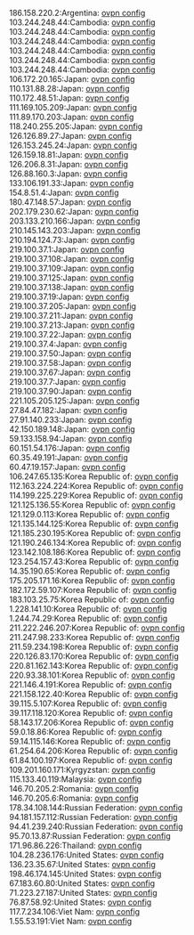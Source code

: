 186.158.220.2:Argentina: [ovpn config](vpn/186_158_220_2.ovpn)  
103.244.248.44:Cambodia: [ovpn config](vpn/103_244_248_44.ovpn)  
103.244.248.44:Cambodia: [ovpn config](vpn/103_244_248_44.ovpn)  
103.244.248.44:Cambodia: [ovpn config](vpn/103_244_248_44.ovpn)  
103.244.248.44:Cambodia: [ovpn config](vpn/103_244_248_44.ovpn)  
103.244.248.44:Cambodia: [ovpn config](vpn/103_244_248_44.ovpn)  
103.244.248.44:Cambodia: [ovpn config](vpn/103_244_248_44.ovpn)  
106.172.20.165:Japan: [ovpn config](vpn/106_172_20_165.ovpn)  
110.131.88.28:Japan: [ovpn config](vpn/110_131_88_28.ovpn)  
110.172.48.51:Japan: [ovpn config](vpn/110_172_48_51.ovpn)  
111.169.105.209:Japan: [ovpn config](vpn/111_169_105_209.ovpn)  
111.89.170.203:Japan: [ovpn config](vpn/111_89_170_203.ovpn)  
118.240.255.205:Japan: [ovpn config](vpn/118_240_255_205.ovpn)  
126.126.89.27:Japan: [ovpn config](vpn/126_126_89_27.ovpn)  
126.153.245.24:Japan: [ovpn config](vpn/126_153_245_24.ovpn)  
126.159.18.81:Japan: [ovpn config](vpn/126_159_18_81.ovpn)  
126.206.8.31:Japan: [ovpn config](vpn/126_206_8_31.ovpn)  
126.88.160.3:Japan: [ovpn config](vpn/126_88_160_3.ovpn)  
133.106.191.33:Japan: [ovpn config](vpn/133_106_191_33.ovpn)  
154.8.51.4:Japan: [ovpn config](vpn/154_8_51_4.ovpn)  
180.47.148.57:Japan: [ovpn config](vpn/180_47_148_57.ovpn)  
202.179.230.62:Japan: [ovpn config](vpn/202_179_230_62.ovpn)  
203.133.210.166:Japan: [ovpn config](vpn/203_133_210_166.ovpn)  
210.145.143.203:Japan: [ovpn config](vpn/210_145_143_203.ovpn)  
210.194.124.73:Japan: [ovpn config](vpn/210_194_124_73.ovpn)  
219.100.37.1:Japan: [ovpn config](vpn/219_100_37_1.ovpn)  
219.100.37.108:Japan: [ovpn config](vpn/219_100_37_108.ovpn)  
219.100.37.109:Japan: [ovpn config](vpn/219_100_37_109.ovpn)  
219.100.37.125:Japan: [ovpn config](vpn/219_100_37_125.ovpn)  
219.100.37.138:Japan: [ovpn config](vpn/219_100_37_138.ovpn)  
219.100.37.19:Japan: [ovpn config](vpn/219_100_37_19.ovpn)  
219.100.37.205:Japan: [ovpn config](vpn/219_100_37_205.ovpn)  
219.100.37.211:Japan: [ovpn config](vpn/219_100_37_211.ovpn)  
219.100.37.213:Japan: [ovpn config](vpn/219_100_37_213.ovpn)  
219.100.37.22:Japan: [ovpn config](vpn/219_100_37_22.ovpn)  
219.100.37.4:Japan: [ovpn config](vpn/219_100_37_4.ovpn)  
219.100.37.50:Japan: [ovpn config](vpn/219_100_37_50.ovpn)  
219.100.37.58:Japan: [ovpn config](vpn/219_100_37_58.ovpn)  
219.100.37.67:Japan: [ovpn config](vpn/219_100_37_67.ovpn)  
219.100.37.7:Japan: [ovpn config](vpn/219_100_37_7.ovpn)  
219.100.37.90:Japan: [ovpn config](vpn/219_100_37_90.ovpn)  
221.105.205.125:Japan: [ovpn config](vpn/221_105_205_125.ovpn)  
27.84.47.182:Japan: [ovpn config](vpn/27_84_47_182.ovpn)  
27.91.140.233:Japan: [ovpn config](vpn/27_91_140_233.ovpn)  
42.150.189.148:Japan: [ovpn config](vpn/42_150_189_148.ovpn)  
59.133.158.94:Japan: [ovpn config](vpn/59_133_158_94.ovpn)  
60.151.54.176:Japan: [ovpn config](vpn/60_151_54_176.ovpn)  
60.35.49.191:Japan: [ovpn config](vpn/60_35_49_191.ovpn)  
60.47.19.157:Japan: [ovpn config](vpn/60_47_19_157.ovpn)  
106.247.65.135:Korea Republic of: [ovpn config](vpn/106_247_65_135.ovpn)  
112.163.224.224:Korea Republic of: [ovpn config](vpn/112_163_224_224.ovpn)  
114.199.225.229:Korea Republic of: [ovpn config](vpn/114_199_225_229.ovpn)  
121.125.136.55:Korea Republic of: [ovpn config](vpn/121_125_136_55.ovpn)  
121.129.0.113:Korea Republic of: [ovpn config](vpn/121_129_0_113.ovpn)  
121.135.144.125:Korea Republic of: [ovpn config](vpn/121_135_144_125.ovpn)  
121.185.230.195:Korea Republic of: [ovpn config](vpn/121_185_230_195.ovpn)  
121.190.246.134:Korea Republic of: [ovpn config](vpn/121_190_246_134.ovpn)  
123.142.108.186:Korea Republic of: [ovpn config](vpn/123_142_108_186.ovpn)  
123.254.157.43:Korea Republic of: [ovpn config](vpn/123_254_157_43.ovpn)  
14.35.190.65:Korea Republic of: [ovpn config](vpn/14_35_190_65.ovpn)  
175.205.171.16:Korea Republic of: [ovpn config](vpn/175_205_171_16.ovpn)  
182.172.59.107:Korea Republic of: [ovpn config](vpn/182_172_59_107.ovpn)  
183.103.25.75:Korea Republic of: [ovpn config](vpn/183_103_25_75.ovpn)  
1.228.141.10:Korea Republic of: [ovpn config](vpn/1_228_141_10.ovpn)  
1.244.74.29:Korea Republic of: [ovpn config](vpn/1_244_74_29.ovpn)  
211.222.246.207:Korea Republic of: [ovpn config](vpn/211_222_246_207.ovpn)  
211.247.98.233:Korea Republic of: [ovpn config](vpn/211_247_98_233.ovpn)  
211.59.234.198:Korea Republic of: [ovpn config](vpn/211_59_234_198.ovpn)  
220.126.83.170:Korea Republic of: [ovpn config](vpn/220_126_83_170.ovpn)  
220.81.162.143:Korea Republic of: [ovpn config](vpn/220_81_162_143.ovpn)  
220.93.38.101:Korea Republic of: [ovpn config](vpn/220_93_38_101.ovpn)  
221.146.4.191:Korea Republic of: [ovpn config](vpn/221_146_4_191.ovpn)  
221.158.122.40:Korea Republic of: [ovpn config](vpn/221_158_122_40.ovpn)  
39.115.5.107:Korea Republic of: [ovpn config](vpn/39_115_5_107.ovpn)  
39.117.118.120:Korea Republic of: [ovpn config](vpn/39_117_118_120.ovpn)  
58.143.17.206:Korea Republic of: [ovpn config](vpn/58_143_17_206.ovpn)  
59.0.18.86:Korea Republic of: [ovpn config](vpn/59_0_18_86.ovpn)  
59.14.115.146:Korea Republic of: [ovpn config](vpn/59_14_115_146.ovpn)  
61.254.64.206:Korea Republic of: [ovpn config](vpn/61_254_64_206.ovpn)  
61.84.100.197:Korea Republic of: [ovpn config](vpn/61_84_100_197.ovpn)  
109.201.160.171:Kyrgyzstan: [ovpn config](vpn/109_201_160_171.ovpn)  
115.133.40.119:Malaysia: [ovpn config](vpn/115_133_40_119.ovpn)  
146.70.205.2:Romania: [ovpn config](vpn/146_70_205_2.ovpn)  
146.70.205.6:Romania: [ovpn config](vpn/146_70_205_6.ovpn)  
178.34.108.144:Russian Federation: [ovpn config](vpn/178_34_108_144.ovpn)  
94.181.157.112:Russian Federation: [ovpn config](vpn/94_181_157_112.ovpn)  
94.41.239.240:Russian Federation: [ovpn config](vpn/94_41_239_240.ovpn)  
95.70.13.87:Russian Federation: [ovpn config](vpn/95_70_13_87.ovpn)  
171.96.86.226:Thailand: [ovpn config](vpn/171_96_86_226.ovpn)  
104.28.236.176:United States: [ovpn config](vpn/104_28_236_176.ovpn)  
136.23.35.67:United States: [ovpn config](vpn/136_23_35_67.ovpn)  
198.46.174.145:United States: [ovpn config](vpn/198_46_174_145.ovpn)  
67.183.60.80:United States: [ovpn config](vpn/67_183_60_80.ovpn)  
71.223.27.187:United States: [ovpn config](vpn/71_223_27_187.ovpn)  
76.87.58.92:United States: [ovpn config](vpn/76_87_58_92.ovpn)  
117.7.234.106:Viet Nam: [ovpn config](vpn/117_7_234_106.ovpn)  
1.55.53.191:Viet Nam: [ovpn config](vpn/1_55_53_191.ovpn)  
